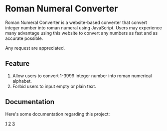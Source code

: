 # Roman Numeral Converter

Roman Numeral Converter is a website-based converter that convert integer number into roman numeral using JavaScript. Users may experience many advantage using this website to convert any numbers as fast and as accurate possible.

Any request are appreciated.

## Feature

1. Allow users to convert 1-3999 integer number into roman numerical alphabet.
2. Forbid users to input empty or plain text.

## Documentation

Here's some documentation regarding this project:

[1](roman-numeral-converter\assets\img\title.png)
[2](roman-numeral-converter\assets\img\result.png)
[3](roman-numeral-converter\assets\img\error.png)
